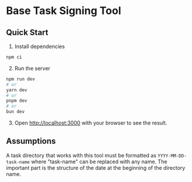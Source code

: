 # Base Task Signing Tool

## Quick Start

1. Install dependencies

```bash
npm ci
```

2. Run the server

```bash
npm run dev
# or
yarn dev
# or
pnpm dev
# or
bun dev
```

3. Open [http://localhost:3000](http://localhost:3000) with your browser to see the result.

## Assumptions

A task directory that works with this tool must be formatted as `YYYY-MM-DD-task-name` where "task-name" can be replaced with any name. The important part is the structure of the date at the beginning of the directory name.
